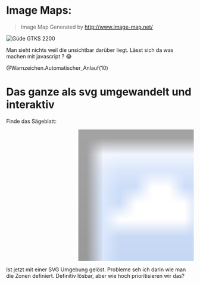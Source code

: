 <!--
author: Volker Göhler
email:    volker.goehler@informatik.tu-freiberg.de
language: de
narrator: German Female
version: 0.0.4
edit: true
date: 2025-06-24
logo: https://raw.githubusercontent.com/Ifi-DiAgnostiK-Project/LiaScript-Courses/refs/heads/main/img/Logo_234px.png
comment: test course to test out image maps and svg

import: https://raw.githubusercontent.com/Ifi-DiAgnostiK-Project/Piktogramme/refs/heads/main/makros.md

@style
.flex-container {
    display: flex;[](https://liascript.github.io/LiveEditor/liascript/index.html?#5)
    flex-wrap: wrap; /* Allows the items to wrap as needed */
    align-items: stretch;
    gap: 20px; /* Adds both horizontal and vertical spacing between items */
}

.flex-child { 
    flex: 1;
    margin-right: 20px; /* Adds space between the columns */
}

@media (max-width: 600px) {
    .flex-child {
        flex: 100%; /* Makes the child divs take up the full width on slim devices */
        margin-right: 0; /* Removes the right margin */
    }
}
@end

import: https://raw.githubusercontent.com/Ifi-DiAgnostiK-Project/Piktogramme/refs/heads/main/makros.md


-->
# Image Maps:

> Image Map Generated by http://www.image-map.net/ 

<img src="https://www.heimwerker-test.de/images/testbilder/big/tisch_kreissaegen_guede_gtks_2200_pro_bild_1411722386.jpg" alt="Güde GTKS 2200" usemap="#image-map">

<map name="image-map">
    <area target="" alt="Sägeblatt" title="Sägeblatt" href="" coords="944,269,748,185" shape="rect">
</map>

Man sieht nichts weil die unsichtbar darüber liegt. Lässt sich da was machen mit javascript ? 😂

@Warnzeichen.Automatischer_Anlauf(10)

# Das ganze als svg umgewandelt und interaktiv

Finde das Sägeblatt:

<svg width="1000" height="700" xmlns="http://www.w3.org/2000/svg">
  <image href="https://www.heimwerker-test.de/images/testbilder/big/tisch_kreissaegen_guede_gtks_2200_pro_bild_1411722386.jpg" width="1000" height="700"/>
  <a href="#" title="Sägeblatt">
    <rect x="468" y="100" width="196" height="84"
          fill="transparent"
          stroke="red"
          stroke-width="0"
          onmouseover="this.setAttribute('fill','rgba(255,0,0,0.3)')"
          onmouseout="this.setAttribute('fill','transparent')"/>
  </a>
</svg>

Ist jetzt mit einer SVG Umgebung gelöst. Probleme seh ich darin wie man die Zonen definiert. Definitiv lösbar, aber wie hoch prioritisieren wir das?
